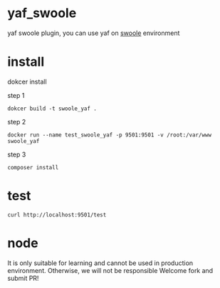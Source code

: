 # yaf_swoole
yaf swoole plugin, you can use yaf on [swoole](https://github.com/swoole/swoole-src) environment

# install 

dokcer install

step 1

```
dokcer build -t swoole_yaf .
```

step 2

```
docker run --name test_swoole_yaf -p 9501:9501 -v /root:/var/www swoole_yaf
```

step 3

```
composer install
```

# test

```
curl http://localhost:9501/test
```

# node

It is only suitable for learning and cannot be used in production environment.
Otherwise, we will not be responsible
Welcome fork and submit PR!
